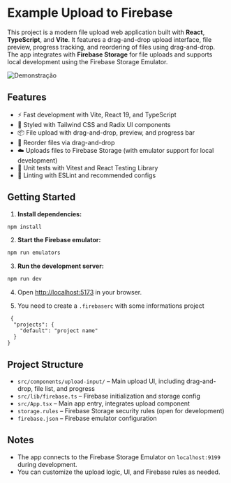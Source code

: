 # Example Upload to Firebase

This project is a modern file upload web application built with **React**, **TypeScript**, and **Vite**. It features a drag-and-drop upload interface, file preview, progress tracking, and reordering of files using drag-and-drop. The app integrates with **Firebase Storage** for file uploads and supports local development using the Firebase Storage Emulator.

![Demonstração](support/example.gif)

## Features

- ⚡️ Fast development with Vite, React 19, and TypeScript
- 🎨 Styled with Tailwind CSS and Radix UI components
- 📦 File upload with drag-and-drop, preview, and progress bar
- 🔄 Reorder files via drag-and-drop
- ☁️ Uploads files to Firebase Storage (with emulator support for local development)
- 🧪 Unit tests with Vitest and React Testing Library
- 🧹 Linting with ESLint and recommended configs

## Getting Started

1. **Install dependencies:**

```sh
npm install
```

2. **Start the Firebase emulator:**

```sh
npm run emulators
```

3. **Run the development server:**

```sh
npm run dev
```

4. Open [http://localhost:5173](http://localhost:5173) in your browser.

5. You need to create a `.firebaserc` with some informations project

```
 {
  "projects": {
    "default": "project name"
  }
}

```

## Project Structure

- `src/components/upload-input/` – Main upload UI, including drag-and-drop, file list, and progress
- `src/lib/firebase.ts` – Firebase initialization and storage config
- `src/App.tsx` – Main app entry, integrates upload component
- `storage.rules` – Firebase Storage security rules (open for development)
- `firebase.json` – Firebase emulator configuration

## Notes

- The app connects to the Firebase Storage Emulator on `localhost:9199` during development.
- You can customize the upload logic, UI, and Firebase rules as needed.
